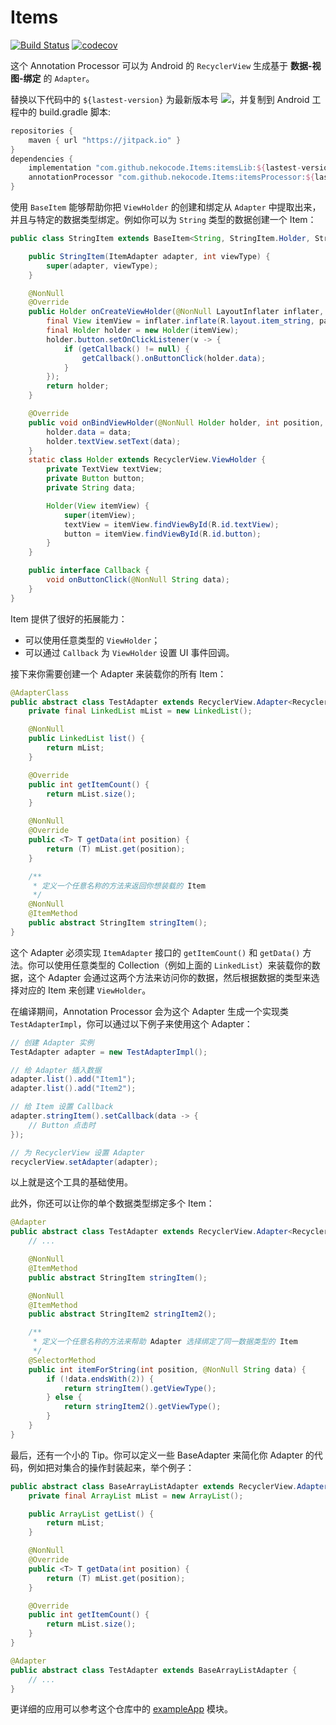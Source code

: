 # Items

[![Build Status](https://travis-ci.com/nekocode/Items.svg?branch=master)](https://travis-ci.com/nekocode/Items) [![codecov](https://codecov.io/gh/nekocode/Items/branch/master/graph/badge.svg)](https://codecov.io/gh/nekocode/Items)

这个 Annotation Processor 可以为 Android 的 `RecyclerView` 生成基于 **数据-视图-绑定** 的 `Adapter`。

替换以下代码中的 `${lastest-version}` 为最新版本号 [![](https://jitpack.io/v/nekocode/Items.svg)](https://jitpack.io/#nekocode/Items)，并复制到 Android 工程中的 build.gradle 脚本:

```gradle
repositories {
    maven { url "https://jitpack.io" }
}
dependencies {
    implementation "com.github.nekocode.Items:itemsLib:${lastest-version}"
    annotationProcessor "com.github.nekocode.Items:itemsProcessor:${lastest-version}"
}
```

使用 `BaseItem` 能够帮助你把 `ViewHolder` 的创建和绑定从 `Adapter` 中提取出来，并且与特定的数据类型绑定。例如你可以为 `String` 类型的数据创建一个 Item：

```java
public class StringItem extends BaseItem<String, StringItem.Holder, StringItem.Callback> {

    public StringItem(ItemAdapter adapter, int viewType) {
        super(adapter, viewType);
    }

    @NonNull
    @Override
    public Holder onCreateViewHolder(@NonNull LayoutInflater inflater, @NonNull ViewGroup parent) {
        final View itemView = inflater.inflate(R.layout.item_string, parent, false);
        final Holder holder = new Holder(itemView);
        holder.button.setOnClickListener(v -> {
            if (getCallback() != null) {
                getCallback().onButtonClick(holder.data);
            }
        });
        return holder;
    }

    @Override
    public void onBindViewHolder(@NonNull Holder holder, int position, @NonNull String data) {
        holder.data = data;
        holder.textView.setText(data);
    }
    static class Holder extends RecyclerView.ViewHolder {
        private TextView textView;
        private Button button;
        private String data;

        Holder(View itemView) {
            super(itemView);
            textView = itemView.findViewById(R.id.textView);
            button = itemView.findViewById(R.id.button);
        }
    }

    public interface Callback {
        void onButtonClick(@NonNull String data);
    }
}
```

Item 提供了很好的拓展能力：
* 可以使用任意类型的 `ViewHolder`；
* 可以通过 `Callback` 为 `ViewHolder` 设置 UI 事件回调。

接下来你需要创建一个 Adapter 来装载你的所有 Item：

```java
@AdapterClass
public abstract class TestAdapter extends RecyclerView.Adapter<RecyclerView.ViewHolder> implements ItemAdapter {
    private final LinkedList mList = new LinkedList();

    @NonNull
    public LinkedList list() {
        return mList;
    }

    @Override
    public int getItemCount() {
        return mList.size();
    }

    @NonNull
    @Override
    public <T> T getData(int position) {
        return (T) mList.get(position);
    }

    /**
     * 定义一个任意名称的方法来返回你想装载的 Item
     */
    @NonNull
    @ItemMethod
    public abstract StringItem stringItem();
}
```

这个 Adapter 必须实现 `ItemAdapter` 接口的 `getItemCount()` 和 `getData()` 方法。你可以使用任意类型的 Collection（例如上面的 `LinkedList`）来装载你的数据，这个 Adapter 会通过这两个方法来访问你的数据，然后根据数据的类型来选择对应的 Item 来创建 `ViewHolder`。

在编译期间，Annotation Processor 会为这个 Adapter 生成一个实现类 `TestAdapterImpl`，你可以通过以下例子来使用这个 Adapter：

```java
// 创建 Adapter 实例
TestAdapter adapter = new TestAdapterImpl();

// 给 Adapter 插入数据
adapter.list().add("Item1");
adapter.list().add("Item2");

// 给 Item 设置 Callback
adapter.stringItem().setCallback(data -> {
    // Button 点击时
});

// 为 RecyclerView 设置 Adapter
recyclerView.setAdapter(adapter);
```

以上就是这个工具的基础使用。

此外，你还可以让你的单个数据类型绑定多个 Item：

```java
@Adapter
public abstract class TestAdapter extends RecyclerView.Adapter<RecyclerView.ViewHolder> implements ItemAdapter {
    // ...

    @NonNull
    @ItemMethod
    public abstract StringItem stringItem();

    @NonNull
    @ItemMethod
    public abstract StringItem2 stringItem2();

    /**
     * 定义一个任意名称的方法来帮助 Adapter 选择绑定了同一数据类型的 Item
     */
    @SelectorMethod
    public int itemForString(int position, @NonNull String data) {
        if (!data.endsWith(2)) {
            return stringItem().getViewType();
        } else {
            return stringItem2().getViewType();
        }
    }
}
```

最后，还有一个小的 Tip。你可以定义一些 BaseAdapter 来简化你 Adapter 的代码，例如把对集合的操作封装起来，举个例子：

```java
public abstract class BaseArrayListAdapter extends RecyclerView.Adapter<RecyclerView.ViewHolder> implements ItemAdapter {
    private final ArrayList mList = new ArrayList();

    public ArrayList getList() {
        return mList;
    }

    @NonNull
    @Override
    public <T> T getData(int position) {
        return (T) mList.get(position);
    }

    @Override
    public int getItemCount() {
        return mList.size();
    }
}

@Adapter
public abstract class TestAdapter extends BaseArrayListAdapter {
    // ...
}
```

更详细的应用可以参考这个仓库中的 [exampleApp](exampleApp) 模块。
